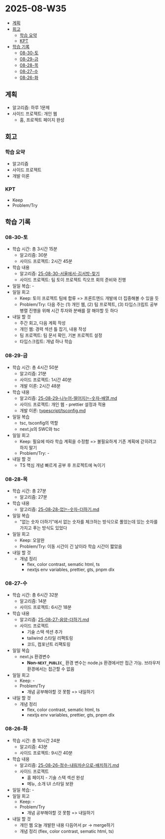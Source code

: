 # 2025-08-W35 <!-- omit from toc -->

- [계획](#계획)
- [회고](#회고)
  - [학습 요약](#학습-요약)
  - [KPT](#kpt)
- [학습 기록](#학습-기록)
  - [08-30-토](#08-30-토)
  - [08-29-금](#08-29-금)
  - [08-28-목](#08-28-목)
  - [08-27-수](#08-27-수)
  - [08-26-화](#08-26-화)

## 계획

- 알고리즘: 하루 1문제
- 사이드 프로젝트: 개인 웹
  - 홈, 프로젝트 페이지 완성

## 회고

### 학습 요약

- 알고리즘
- 사이드 프로젝트
- 개발 이론

### KPT

- Keep
- Problem/Try

## 학습 기록

### 08-30-토

- 학습 시간: 총 3시간 15분
  - 알고리즘: 30분
  - 사이드 프로젝트: 2시간 45분
- 학습 내용
  - 알고리즘: [25-08-30-서울에서-김서방-찾기](/algorithm/programmers/25-08-30-서울에서-김서방-찾기.md)
  - 사이드 프로젝트: 팀 토이 프로젝트 킥오프 회의 준비와 진행
- 일일 복습: -
- 일일 회고
  - Keep: 토이 프로젝트 팀에 합류 => 프론트엔드 개발에 더 집중해볼 수 있을 듯
  - Problem/Try: 다음 주는 (1) 개인 웹, (2) 팀 프로젝트, (3) 타입스크립트 공부 병렬 진행을 위해 시간 투자와 분배를 잘 해야할 듯 하다
- 내일 할 것
  - 주간 회고, 다음 계획 작성
  - 개인 웹: 경력 섹션 틀 잡기, 내용 작성
  - 팀 프로젝트: 팀 문서 확인, 기본 프로젝트 설정
  - 타입스크립트: 개념 하나 학습

### 08-29-금

- 학습 시간: 총 4시간 50분
  - 알고리즘: 21분
  - 사이드 프로젝트: 1시간 40분
  - 개발 이론: 2시간 48분
- 학습 내용
  - 알고리즘: [25-08-29-나누어-떨어지는-숫자-배열.md](/algorithm/programmers/25-08-29-나누어-떨어지는-숫자-배열.md)
  - 사이드 프로젝트: 개인 웹 - prettier 설정과 적용
  - 개발 이론: [typescript/tsconfig.md](/typescript/tsconfig.md)
- 일일 복습
  - tsc, tsconfig의 역할
  - next.js의 SWC와 tsc
- 일일 회고
  - Keep: 필요에 따라 학습 계획을 수정함 => 불필요하게 기존 계획에 갇히려고 하지 말기
  - Problem/Try: -
- 내일 할 것
  - TS 핵심 개념 빠르게 공부 후 프로젝트에 녹이기

### 08-28-목

- 학습 시간: 총 27분
  - 알고리즘: 27분
- 학습 내용
  - 알고리즘: [25-08-28-없는-숫자-더하기.md](/algorithm/programmers/25-08-28-없는-숫자-더하기.md)
- 일일 복습
  - "없는 숫자 더하기"에서 없는 숫자를 체크하는 방식으로 풀었는데 있는 숫자를 가지고 푸는 방식도 있었다
- 일일 회고
  - Keep: 오알완
  - Problem/Try: 이동 시간이 긴 날이라 학습 시간이 짧았음
- 내일 할 것
  - 개념 정리
    - flex, color contrast, sematic html, ts
    - nextjs env variables, prettier, gts, pnpm dlx

### 08-27-수

- 학습 시간: 총 6시간 32분
  - 알고리즘: 14분
  - 사이드 프로젝트: 6시간 18분
- 학습 내용
  - 알고리즘: [25-08-27-음양-더하기.md](/algorithm/programmers/25-08-27-음양-더하기.md)
  - 사이드 프로젝트
    - 기술 스택 섹션 추가
    - tailwind 스타일 리팩토링
    - 코드, 컴포넌트 리팩토링
- 일일 복습
  - next.js 환경변수
    - **Non-`NEXT_PUBLIC_`** 환경 변수는 node.js 환경에서만 접근 가능. 브라우저 환경에서는 접근할 수 없음
- 일일 회고
  - Keep: -
  - Problem/Try
    - 개념 공부해야할 것 못함 => 내일하기
- 내일 할 것
  - 개념 정리
    - flex, color contrast, sematic html, ts
    - nextjs env variables, prettier, gts, pnpm dlx

### 08-26-화

- 학습 시간: 총 10시간 24분
  - 알고리즘: 43분
  - 사이드 프로젝트: 9시간 40분
- 학습 내용
  - 알고리즘: [25-08-26-정수-내림차순으로-배치하기.md](/algorithm/programmers/25-08-26-정수-내림차순으로-배치하기.md)
  - 사이드 프로젝트
    - 홈 페이지 - 기술 스택 섹션 완성
    - 메뉴, 소개 UI 스타일 보완
- 일일 복습: -
- 일일 회고
  - Keep: -
  - Problem/Try
    - 개념 공부해야할 것 못함 => 내일하기
- 내일 할 것
  - 개인 웹 오늘 개발한 내용 다듬어서 pr -> merge하기
  - 개념 정리 (flex, color contrast, sematic html, ts)
